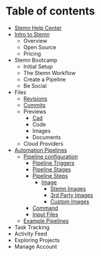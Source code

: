 # Table of contents

* [Stemn Help Center](README.md)
* [Intro to Stemn](intro-to-stemn/README.md)
  * Overview
  * Open Source
  * Pricing
* Stemn Bootcamp
  * Initial Setup
  * The Stemn Workflow
  * Create a Pipeline
  * Be Social
* Files
  * [Revisions](untitled/file-revisions-and-commits.md)
  * [Commits](untitled/commits.md)
  * Previews
    * [Cad](untitled/file-previews/cad.md)
    * Code
    * Images
    * Documents
  * Cloud Providers
* [Automation Pipelines](automation-pipelines/README.md)
  * [Pipeline configuration](automation-pipelines/configuration/README.md)
    * [Pipeline Triggers](automation-pipelines/configuration/triggers.md)
    * [Pipeline Stages](automation-pipelines/configuration/stages.md)
    * [Pipeline Steps](automation-pipelines/configuration/steps/README.md)
      * [Image](automation-pipelines/configuration/steps/images/README.md)
        * [Stemn Images](automation-pipelines/configuration/steps/images/stemn.md)
        * [3rd Party Images](automation-pipelines/configuration/steps/images/3rd-party.md)
        * [Custom Images](automation-pipelines/configuration/steps/images/custom.md)
    * [Command](automation-pipelines/configuration/commands.md)
    * [Input Files](automation-pipelines/configuration/input-files.md)
  * [Example Pipelines](automation-pipelines/advanced-examples.md)
* Task Tracking
* Activity Feed
* Exploring Projects
* Manage Account


